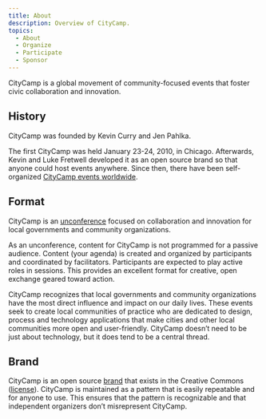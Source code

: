 ```yaml
---
title: About
description: Overview of CityCamp.
topics:
  - About
  - Organize
  - Participate
  - Sponsor
---
```


CityCamp is a global movement of community-focused events that foster civic collaboration and innovation.

## History

CityCamp was founded by Kevin Curry and Jen Pahlka.

The first CityCamp was held January 23-24, 2010, in Chicago. Afterwards, Kevin and Luke Fretwell developed it as an open source brand so that anyone could host events anywhere. Since then, there have been self-organized [CityCamp events worldwide](/cities).

## Format

CityCamp is an [unconference](http://en.wikipedia.org/wiki/Unconference) focused on collaboration and innovation for local governments and community organizations.

As an unconference, content for CityCamp is not programmed for a passive audience. Content (your agenda) is created and organized by participants and coordinated by facilitators. Participants are expected to play active roles in sessions. This provides an excellent format for creative, open exchange geared toward action.

CityCamp recognizes that local governments and community organizations have the most direct influence and impact on our daily lives. These events seek to create local communities of practice who are dedicated to design, process and technology applications that make cities and other local communities more open and user-friendly. CityCamp doesn’t need to be just about technology, but it does tend to be a central thread.

## Brand

CityCamp is an open source [brand](/brand) that exists in the Creative Commons ([license](https://citycamp.com/license)). CityCamp is maintained as a pattern that is easily repeatable and for anyone to use. This ensures that the pattern is recognizable and that independent organizers don’t misrepresent CityCamp.
